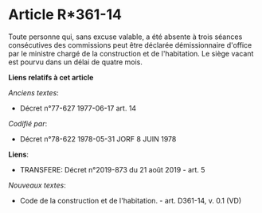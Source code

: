 # Article R*361-14

Toute personne qui, sans excuse valable, a été absente à trois séances consécutives des commissions peut être déclarée
démissionnaire d'office par le ministre chargé de la construction et de l'habitation. Le siège vacant est pourvu dans un
délai de quatre mois.

**Liens relatifs à cet article**

_Anciens textes_:

  - Décret n°77-627 1977-06-17 art. 14

_Codifié par_:

  - Décret n°78-622 1978-05-31 JORF 8 JUIN 1978

**Liens**:

  - TRANSFERE: Décret n°2019-873 du 21 août 2019 - art. 5

_Nouveaux textes_:

  - Code de la construction et de l'habitation. - art. D361-14, v. 0.1 (VD)
